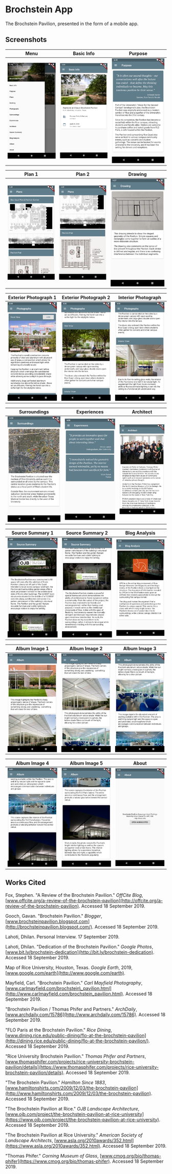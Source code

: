 # Brochstein App

The Brochstein Pavilion, presented in the form of a mobile app.

## Screenshots

Menu | Basic Info | Purpose 
--- | --- | ---
![](/screenshots/menu.png) | ![](/screenshots/basic_info.png) | ![](/screenshots/purpose.png)

Plan 1 | Plan 2 | Drawing
--- | --- | ---
![](/screenshots/plans_1.png) | ![](/screenshots/plans_2.png) | ![](/screenshots/drawing.png)

Exterior Photograph 1 | Exterior Photograph 2 | Interior Photograph
--- | --- | ---
![](/screenshots/photographs_1.png) | ![](/screenshots/photographs_2.png) | ![](/screenshots/photographs_3.png) 

Surroundings | Experiences | Architect
--- | --- | ---
![](/screenshots/surroundings.png) | ![](/screenshots/experiences.png) | ![](/screenshots/architect.png)

Source Summary 1 | Source Summary 2 | Blog Analysis
--- | --- | ---
![](/screenshots/source_summary_1.png) | ![](/screenshots/source_summary_2.png) | ![](/screenshots/blog_analysis.png)

Album Image 1 | Album Image 2 | Album Image 3
--- | --- | ---
![](/screenshots/album_1.png) | ![](/screenshots/album_2.png) | ![](/screenshots/album_3.png)

Album Image 4 | Album Image 5 | About
--- | --- | ---
![](/screenshots/album_4.png) | ![](/screenshots/album_5.png) | ![](/screenshots/about.png)





## Works Cited

Fox, Stephen. &quot;A Review of the Brochstein Pavilion.&quot; _OffCite Blog_, [www.offcite.org/a-review-of-the-brochstein-pavilion](http://offcite.org/a-review-of-the-brochstein-pavilion). Accessed 18 September 2019.

Gooch, Gavan. &quot;Brochstein Pavilion.&quot; _Blogger_, [www.brochsteinpavilion.blogspot.com](http://brochsteinpavilion.blogspot.com/). Accessed 18 September 2019.

Lahoti, Dhilan. Personal Interview. 17 September 2019.

Lahoti, Dhilan. &quot;Dedication of the Brochstein Pavilion.&quot; _Google Photos_, [www.bit.ly/brochstein-dedication](http://bit.ly/brochstein-dedication). Accessed 18 September 2019.

Map of Rice University, Houston, Texas. _Google Earth_, 2019, [www.google.com/earth](http://www.google.com/earth).

Mayfield, Carl. &quot;Brochstein Pavilion.&quot; _Carl Mayfield Photography_, [www.carlmayfield.com/brochstein\_pavilion.html](http://www.carlmayfield.com/brochstein_pavilion.html). Accessed 18 September 2019.

&quot;Brochstein Pavilion / Thomas Phifer and Partners.&quot; _ArchDaily_, [www.archdaily.com/15786](http://www.archdaily.com/15786). Accessed 18 September 2019.

&quot;FLO Paris at the Brochstein Pavilion.&quot; _Rice Dining_, [www.dining.rice.edu/public-dining/flo-at-the-brochstein-pavilion](http://dining.rice.edu/public-dining/flo-at-the-brochstein-pavilion/). Accessed 18 September 2019.

&quot;Rice University Brochstein Pavilion.&quot; _Thomas Phifer and Partners_, [www.thomasphifer.com/projects/rice-university-brochstein-pavilion/details](https://www.thomasphifer.com/projects/rice-university-brochstein-pavilion/details). Accessed 18 September 2019.

&quot;The Brochstein Pavilion.&quot; _Hamilton Since 1883_, [www.hamiltonshirts.com/2009/12/03/the-brochstein-pavilion](http://www.hamiltonshirts.com/2009/12/03/the-brochstein-pavilion). Accessed 18 September 2019.

&quot;The Brochstein Pavilion at Rice.&quot; _OJB Landscape Architecture_, [www.ojb.com/project/the-brochstein-pavilion-at-rice-university](https://www.ojb.com/project/the-brochstein-pavilion-at-rice-university). Accessed 18 September 2019.

&quot;The Brochstein Pavilion at Rice University.&quot; _American Society of Landscape Architects_, [www.asla.org/2010awards/352.html](https://www.asla.org/2010awards/352.html). Accessed 18 September 2019.

&quot;Thomas Phifer.&quot; _Corning Museum of Glass_, [www.cmog.org/bio/thomas-phifer](https://www.cmog.org/bio/thomas-phifer). Accessed 18 September 2019.
